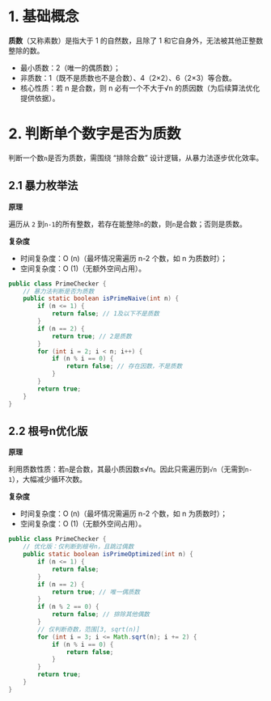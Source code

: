 # 1. 基础概念

**质数**（又称素数）是指大于 1 的自然数，且除了 1 和它自身外，无法被其他正整数整除的数。

- 最小质数：2（唯一的偶质数）；
- 非质数：1（既不是质数也不是合数）、4（2×2）、6（2×3）等合数。
- 核心性质：若 n 是合数，则 n 必有一个不大于√n 的质因数（为后续算法优化提供依据）。

# 2. 判断单个数字是否为质数

判断一个数`n`是否为质数，需围绕 “排除合数” 设计逻辑，从暴力法逐步优化效率。

## 2.1 暴力枚举法

**原理**

遍历从 `2` 到`n-1`的所有整数，若存在能整除`n`的数，则`n`是合数；否则是质数。

**复杂度**

- 时间复杂度：O (n)（最坏情况需遍历 n-2 个数，如 n 为质数时）；
- 空间复杂度：O (1)（无额外空间占用）。

```java
public class PrimeChecker {
    // 暴力法判断是否为质数
    public static boolean isPrimeNaive(int n) {
        if (n <= 1) {
            return false; // 1及以下不是质数
        }
        if (n == 2) {
            return true; // 2是质数
        }
        for (int i = 2; i < n; i++) {
            if (n % i == 0) {
                return false; // 存在因数，不是质数
            }
        }
        return true;
    }
}
```

## 2.2 根号n优化版

**原理**

利用质数性质：若`n`是合数，其最小质因数≤√n。因此只需遍历到`√n`（无需到`n-1`），大幅减少循环次数。

**复杂度**

- 时间复杂度：O (n)（最坏情况需遍历 n-2 个数，如 n 为质数时）；
- 空间复杂度：O (1)（无额外空间占用）。

```java
public class PrimeChecker {
    // 优化版：仅判断到根号n，且跳过偶数
    public static boolean isPrimeOptimized(int n) {
        if (n <= 1) {
            return false;
        }
        if (n == 2) {
            return true; // 唯一偶质数
        }
        if (n % 2 == 0) {
            return false; // 排除其他偶数
        }
        // 仅判断奇数，范围[3, sqrt(n)]
        for (int i = 3; i <= Math.sqrt(n); i += 2) {
            if (n % i == 0) {
                return false;
            }
        }
        return true;
    }
}
```
